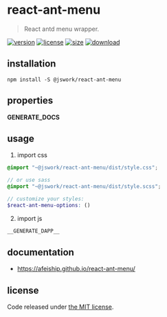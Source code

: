 # react-ant-menu
> React antd menu wrapper.

[![version][version-image]][version-url]
[![license][license-image]][license-url]
[![size][size-image]][size-url]
[![download][download-image]][download-url]

## installation
```shell
npm install -S @jswork/react-ant-menu
```

## properties
__GENERATE_DOCS__

## usage
1. import css
  ```scss
  @import "~@jswork/react-ant-menu/dist/style.css";

  // or use sass
  @import "~@jswork/react-ant-menu/dist/style.scss";

  // customize your styles:
  $react-ant-menu-options: ()
  ```
2. import js
  ```js
__GENERATE_DAPP__
  ```

## documentation
- https://afeiship.github.io/react-ant-menu/


## license
Code released under [the MIT license](https://github.com/afeiship/react-ant-menu/blob/master/LICENSE.txt).

[version-image]: https://img.shields.io/npm/v/@jswork/react-ant-menu
[version-url]: https://npmjs.org/package/@jswork/react-ant-menu

[license-image]: https://img.shields.io/npm/l/@jswork/react-ant-menu
[license-url]: https://github.com/afeiship/react-ant-menu/blob/master/LICENSE.txt

[size-image]: https://img.shields.io/bundlephobia/minzip/@jswork/react-ant-menu
[size-url]: https://github.com/afeiship/react-ant-menu/blob/master/dist/react-ant-menu.min.js

[download-image]: https://img.shields.io/npm/dm/@jswork/react-ant-menu
[download-url]: https://www.npmjs.com/package/@jswork/react-ant-menu

